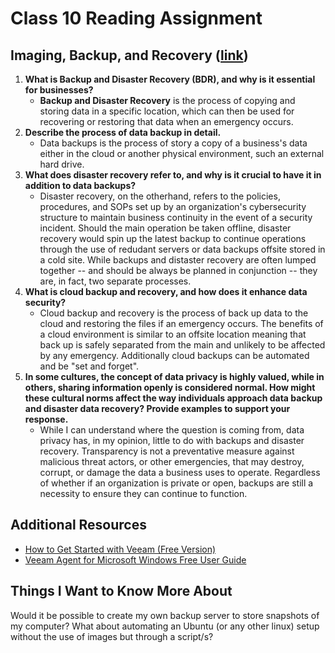 # Class 10 Reading Assignment

## Imaging, Backup, and Recovery ([link](https://www.ninjaone.com/blog/what-is-backup-and-disaster-recovery-and-why-do-you-need-it/))

1. **What is Backup and Disaster Recovery (BDR), and why is it essential for businesses?**
    - **Backup and Disaster Recovery** is the process of copying and storing data in a specific location, which can then be used for recovering or restoring that data when an emergency occurs. 
2. **Describe the process of data backup in detail.**
    - Data backups is the process of story a copy of a business's data either in the cloud or another physical environment, such an external hard drive. 
3. **What does disaster recovery refer to, and why is it crucial to have it in addition to data backups?**
    - Disaster recovery, on the otherhand, refers to the policies, procedures, and SOPs set up by an organization's cybersecurity structure to maintain business continuity in the event of a security incident. Should the main operation be taken offline, disaster recovery would spin up the latest backup to continue operations through the use of redudant servers or data backups offsite stored in a cold site. While backups and distaster recovery are often lumped together -- and should be always be planned in conjunction -- they are, in fact, two separate processes. 
4. **What is cloud backup and recovery, and how does it enhance data security?**
    - Cloud backup and recovery is the process of back up data to the cloud and restoring the files if an emergency occurs. The benefits of a cloud environment is similar to an offsite location meaning that back up is safely separated from the main and unlikely to be affected by any emergency. Additionally cloud backups can be automated and be "set and forget". 
5. **In some cultures, the concept of data privacy is highly valued, while in others, sharing information openly is considered normal. How might these cultural norms affect the way individuals approach data backup and disaster data recovery? Provide examples to support your response.**
    - While I can understand where the question is coming from, data privacy has, in my opinion, little to do with backups and disaster recovery. Transparency is not a preventative measure against malicious threat actors, or other emergencies, that may destroy, corrupt, or damage the data a business uses to operate. Regardless of whether if an organization is private or open, backups are still a necessity to ensure they can continue to function. 


## Additional Resources
- [How to Get Started with Veeam (Free Version)](https://www.veeam.com/blog/how-to-get-started-with-veeam-backup-free-edition.html)
- [Veeam Agent for Microsoft Windows Free User Guide](https://www.veeam.com/veeam_agent_windows_5_0_user_guide_pg.pdf)

## Things I Want to Know More About
Would it be possible to create my own backup server to store snapshots of my computer? What about automating an Ubuntu (or any other linux) setup without the use of images but through a script/s?

